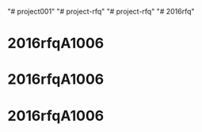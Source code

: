 "# project001" 
"# project-rfq" 
"# project-rfq" 
"# 2016rfq" 
# 2016rfqA1006
# 2016rfqA1006
# 2016rfqA1006
